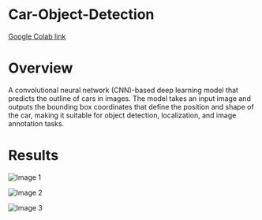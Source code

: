 # Car-Object-Detection

[Google Colab link](https://colab.research.google.com/drive/1EB2wcz4Y8yADF_ZFhV4Kkcx1VHEcFPmw?usp=sharing)

# Overview

A convolutional neural network (CNN)-based deep learning model that predicts the outline of cars in images. The model takes an input image and outputs the bounding box coordinates that define the position and shape of the car, making it suitable for object detection, localization, and image annotation tasks.

# Results

![Image 1]()

![Image 2]()

![Image 3]()
